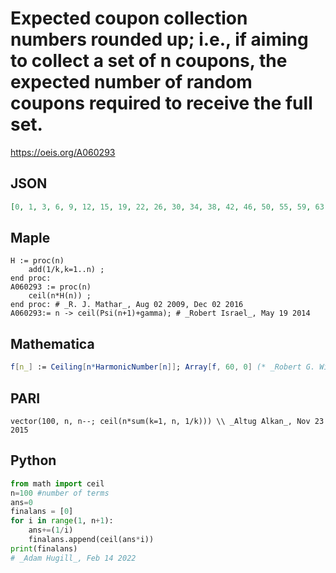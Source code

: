 # Expected coupon collection numbers rounded up; i\.e\., if aiming to collect a set of n coupons, the expected number of random coupons required to receive the full set\.
https://oeis.org/A060293
## JSON
```JSON
[0, 1, 3, 6, 9, 12, 15, 19, 22, 26, 30, 34, 38, 42, 46, 50, 55, 59, 63, 68, 72, 77, 82, 86, 91, 96, 101, 106, 110, 115, 120, 125, 130, 135, 141, 146, 151, 156, 161, 166, 172, 177, 182, 188, 193, 198, 204, 209, 215, 220, 225, 231, 236, 242, 248, 253, 259, 264, 270]
```
## Maple
```Maple
H := proc(n)
    add(1/k,k=1..n) ;
end proc:
A060293 := proc(n)
    ceil(n*H(n)) ;
end proc: # _R. J. Mathar_, Aug 02 2009, Dec 02 2016
A060293:= n -> ceil(Psi(n+1)+gamma); # _Robert Israel_, May 19 2014
```
## Mathematica
```Mathematica
f[n_] := Ceiling[n*HarmonicNumber[n]]; Array[f, 60, 0] (* _Robert G. Wilson v_, Nov 23 2015 *)
```
## PARI
```PARI
vector(100, n, n--; ceil(n*sum(k=1, n, 1/k))) \\ _Altug Alkan_, Nov 23 2015
```
## Python
```Python
from math import ceil
n=100 #number of terms
ans=0
finalans = [0]
for i in range(1, n+1):
    ans+=(1/i)
    finalans.append(ceil(ans*i))
print(finalans)
# _Adam Hugill_, Feb 14 2022
```
